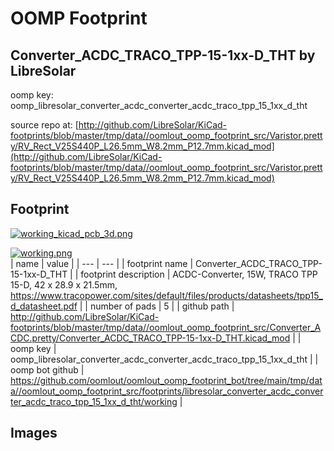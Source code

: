 # OOMP Footprint  
## Converter_ACDC_TRACO_TPP-15-1xx-D_THT  by LibreSolar  
  
oomp key: oomp_libresolar_converter_acdc_converter_acdc_traco_tpp_15_1xx_d_tht  
  
source repo at: [http://github.com/LibreSolar/KiCad-footprints/blob/master/tmp/data//oomlout_oomp_footprint_src/Varistor.pretty/RV_Rect_V25S440P_L26.5mm_W8.2mm_P12.7mm.kicad_mod](http://github.com/LibreSolar/KiCad-footprints/blob/master/tmp/data//oomlout_oomp_footprint_src/Varistor.pretty/RV_Rect_V25S440P_L26.5mm_W8.2mm_P12.7mm.kicad_mod)  
## Footprint  
  
[![working_kicad_pcb_3d.png](working_kicad_pcb_3d_600.png)](working_kicad_pcb_3d.png)  
  
[![working.png](working_600.png)](working.png)  
| name | value | 
| --- | --- | 
| footprint name | Converter_ACDC_TRACO_TPP-15-1xx-D_THT | 
| footprint description | ACDC-Converter, 15W, TRACO TPP 15-D, 42 x 28.9 x 21.5mm, https://www.tracopower.com/sites/default/files/products/datasheets/tpp15_d_datasheet.pdf | 
| number of pads | 5 | 
| github path | http://github.com/LibreSolar/KiCad-footprints/blob/master/tmp/data//oomlout_oomp_footprint_src/Converter_ACDC.pretty/Converter_ACDC_TRACO_TPP-15-1xx-D_THT.kicad_mod | 
| oomp key | oomp_libresolar_converter_acdc_converter_acdc_traco_tpp_15_1xx_d_tht | 
| oomp bot github | https://github.com/oomlout/oomlout_oomp_footprint_bot/tree/main/tmp/data//oomlout_oomp_footprint_src/footprints/libresolar_converter_acdc_converter_acdc_traco_tpp_15_1xx_d_tht/working | 
## Images  
